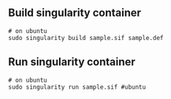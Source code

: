 ## Build singularity container
~~~~
# on ubuntu
sudo singularity build sample.sif sample.def
~~~~

## Run singularity container
~~~~
# on ubuntu
sudo singularity run sample.sif #ubuntu
~~~~
